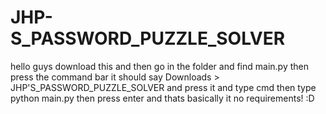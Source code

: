 # JHP-S_PASSWORD_PUZZLE_SOLVER
hello guys download this and then go in the folder and find main.py then press the command bar it should say Downloads > JHP'S_PASSWORD_PUZZLE_SOLVER and press it and type cmd then type python main.py then press enter and thats basically it no requirements! :D
